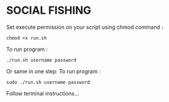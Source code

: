 # SOCIAL FISHING

Set execute permission on your script using chmod command :

```
chmod +x run.sh
```

To run program :

```
./run.sh username password
```

Or same in one step:
To run program :

```
sudo ./run.sh username password
```

Follow terminal instructions...
